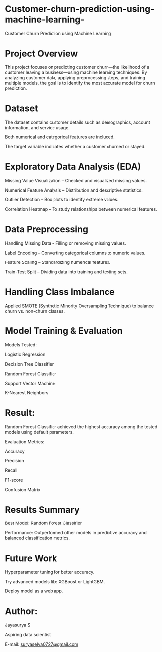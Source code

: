 # Customer-churn-prediction-using-machine-learning-

Customer Churn Prediction using Machine Learning
# Project Overview
This project focuses on predicting customer churn—the likelihood of a customer leaving a business—using machine learning techniques.
By analyzing customer data, applying preprocessing steps, and training multiple models, the goal is to identify the most accurate model for churn prediction.

# Dataset
The dataset contains customer details such as demographics, account information, and service usage.

Both numerical and categorical features are included.

The target variable indicates whether a customer churned or stayed.

# Exploratory Data Analysis (EDA)
Missing Value Visualization – Checked and visualized missing values.

Numerical Feature Analysis – Distribution and descriptive statistics.

Outlier Detection – Box plots to identify extreme values.

Correlation Heatmap – To study relationships between numerical features.

# Data Preprocessing
Handling Missing Data – Filling or removing missing values.

Label Encoding – Converting categorical columns to numeric values.

Feature Scaling – Standardizing numerical features.

Train-Test Split – Dividing data into training and testing sets.

# Handling Class Imbalance
Applied SMOTE (Synthetic Minority Oversampling Technique) to balance churn vs. non-churn classes.

# Model Training & Evaluation
Models Tested:

Logistic Regression

Decision Tree Classifier

Random Forest Classifier

Support Vector Machine

K-Nearest Neighbors

# Result:

Random Forest Classifier achieved the highest accuracy among the tested models using default parameters.

Evaluation Metrics:

Accuracy

Precision

Recall

F1-score

Confusion Matrix

# Results Summary
Best Model: Random Forest Classifier

Performance: Outperformed other models in predictive accuracy and balanced classification metrics.

 # Future Work
Hyperparameter tuning for better accuracy.

Try advanced models like XGBoost or LightGBM.

Deploy model as a web app.



  # Author: 
  Jayasurya S

  Aspiring data scientist
       
  E-mail: suryaselva0727@gmail.com
